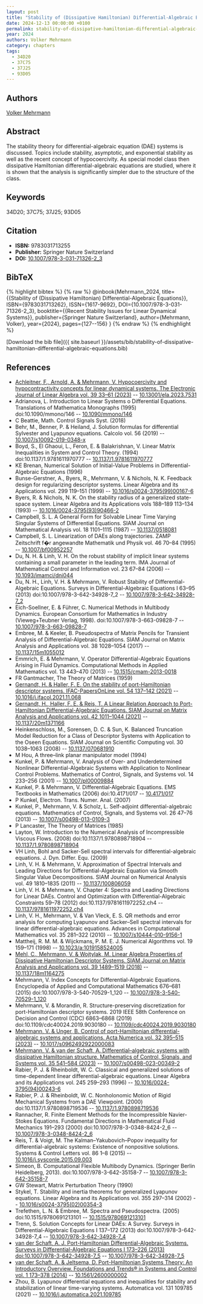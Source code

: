 ```yaml
---
layout: post
title: "Stability of (Dissipative Hamiltonian) Differential-Algebraic Equations"
date: 2024-12-13 00:00:00 +0100
permalink: stability-of-dissipative-hamiltonian-differential-algebraic-equations
year: 2024
authors: Volker Mehrmann
category: chapters
tags:
  - 34D20
  - 37C75
  - 37J25
  - 93D05
---
```

 
## Authors
[Volker Mehrmann](authors/volker-mehrmann)
 
## Abstract
The stability theory for differential-algebraic equation (DAE) systems is discussed. Topics include stability, asymptotic, and exponential stability as well as the recent concept of hypocoercivity. As special model class then dissipative Hamiltonian differential-algebraic equations are studied, where it is shown that the analysis is significantly simpler due to the structure of the class.
 
## Keywords
34D20; 37C75; 37J25; 93D05
 
## Citation
- **ISBN:** 9783031713255
- **Publisher:** Springer Nature Switzerland
- **DOI:** [10.1007/978-3-031-71326-2_3](https://doi.org/10.1007/978-3-031-71326-2_3)
 
## BibTeX
{% highlight bibtex %}
{% raw %}
@inbook{Mehrmann_2024,
  title={{Stability of (Dissipative Hamiltonian) Differential-Algebraic Equations}},
  ISBN={9783031713262},
  ISSN={1617-9692},
  DOI={10.1007/978-3-031-71326-2_3},
  booktitle={{Recent Stability Issues for Linear Dynamical Systems}},
  publisher={Springer Nature Switzerland},
  author={Mehrmann, Volker},
  year={2024},
  pages={127--156}
}
{% endraw %}
{% endhighlight %}
 
[Download the bib file]({{ site.baseurl }}/assets/bib/stability-of-dissipative-hamiltonian-differential-algebraic-equations.bib)
 
## References
- [Achleitner, F., Arnold, A. & Mehrmann, V. Hypocoercivity and hypocontractivity concepts for linear dynamical systems. The Electronic Journal of Linear Algebra vol. 39 33–61 (2023)](hypocoercivity-and-hypocontractivity-concepts-for-linear-dynamical-systems) -- [10.13001/ela.2023.7531](https://doi.org/10.13001/ela.2023.7531)
- Adrianova, L. Introduction to Linear Systems o                    Differential Equations. Translations of Mathematica                        Monographs (1995) doi:10.1090/mmono/146 -- [10.1090/mmono/146](https://doi.org/10.1090/mmono/146)
- C Beattie, Math. Control Signals Syst. (2018)
- Behr, M., Benner, P. & Heiland, J. Solution formulas for differential Sylvester and Lyapunov equations. Calcolo vol. 56 (2019) -- [10.1007/s10092-019-0348-x](https://doi.org/10.1007/s10092-019-0348-x)
- Boyd, S., El Ghaoui, L., Feron, E. & Balakrishnan, V. Linear Matrix Inequalities in System and Control Theory. (1994) doi:10.1137/1.9781611970777 -- [10.1137/1.9781611970777](https://doi.org/10.1137/1.9781611970777)
- KE Brenan, Numerical Solution of Initial-Value Problems in Differential-Algebraic Equations (1996)
- Bunse-Gerstner, A., Byers, R., Mehrmann, V. & Nichols, N. K. Feedback design for regularizing descriptor systems. Linear Algebra and its Applications vol. 299 119–151 (1999) -- [10.1016/s0024-3795(99)00167-6](https://doi.org/10.1016/s0024-3795(99)00167-6)
- Byers, R. & Nichols, N. K. On the stability radius of a generalized state-space system. Linear Algebra and its Applications vols 188–189 113–134 (1993) -- [10.1016/0024-3795(93)90466-2](https://doi.org/10.1016/0024-3795(93)90466-2)
- Campbell, S. L. A General Form for Solvable Linear Time Varying Singular Systems of Differential Equations. SIAM Journal on Mathematical Analysis vol. 18 1101–1115 (1987) -- [10.1137/0518081](https://doi.org/10.1137/0518081)
- Campbell, S. L. Linearization of DAEs along trajectories. ZAMP Zeitschrift f�r angewandte Mathematik und Physik vol. 46 70–84 (1995) -- [10.1007/bf00952257](https://doi.org/10.1007/bf00952257)
- Du, N. H. & Linh, V. H. On the robust stability of implicit linear systems containing a small parameter in the leading term. IMA Journal of Mathematical Control and Information vol. 23 67–84 (2006) -- [10.1093/imamci/dni044](https://doi.org/10.1093/imamci/dni044)
- Du, N. H., Linh, V. H. & Mehrmann, V. Robust Stability of Differential-Algebraic Equations. Surveys in Differential-Algebraic Equations I 63–95 (2013) doi:10.1007/978-3-642-34928-7_2 -- [10.1007/978-3-642-34928-7_2](https://doi.org/10.1007/978-3-642-34928-7_2)
- Eich-Soellner, E. & Führer, C. Numerical Methods in Multibody Dynamics. European Consortium for Mathematics in Industry (Vieweg+Teubner Verlag, 1998). doi:10.1007/978-3-663-09828-7 -- [10.1007/978-3-663-09828-7](https://doi.org/10.1007/978-3-663-09828-7)
- Embree, M. & Keeler, B. Pseudospectra of Matrix Pencils for Transient Analysis of Differential-Algebraic Equations. SIAM Journal on Matrix Analysis and Applications vol. 38 1028–1054 (2017) -- [10.1137/15m1055012](https://doi.org/10.1137/15m1055012)
- Emmrich, E. & Mehrmann, V. Operator Differential-Algebraic Equations Arising in Fluid Dynamics. Computational Methods in Applied Mathematics vol. 13 443–470 (2013) -- [10.1515/cmam-2013-0018](https://doi.org/10.1515/cmam-2013-0018)
- FR Gantmacher, The Theory of Matrices (1959)
- [Gernandt, H. & Haller, F. E. On the stability of port-Hamiltonian descriptor systems. IFAC-PapersOnLine vol. 54 137–142 (2021)](on-the-stability-of-port-hamiltonian-descriptor-systems) -- [10.1016/j.ifacol.2021.11.068](https://doi.org/10.1016/j.ifacol.2021.11.068)
- [Gernandt, H., Haller, F. E. & Reis, T. A Linear Relation Approach to Port-Hamiltonian Differential-Algebraic Equations. SIAM Journal on Matrix Analysis and Applications vol. 42 1011–1044 (2021)](a-linear-relation-approach-to-port-hamiltonian-differential-algebraic-equations) -- [10.1137/20m1371166](https://doi.org/10.1137/20m1371166)
- Heinkenschloss, M., Sorensen, D. C. & Sun, K. Balanced Truncation Model Reduction for a Class of Descriptor Systems with Application to the Oseen Equations. SIAM Journal on Scientific Computing vol. 30 1038–1063 (2008) -- [10.1137/070681910](https://doi.org/10.1137/070681910)
- M Hou, A three–link planar manipulator model (1994)
- Kunkel, P. & Mehrmann, V. Analysis of Over- and Underdetermined Nonlinear Differential-Algebraic Systems with Application to Nonlinear Control Problems. Mathematics of Control, Signals, and Systems vol. 14 233–256 (2001) -- [10.1007/pl00009884](https://doi.org/10.1007/pl00009884)
- Kunkel, P. & Mehrmann, V. Differential-Algebraic Equations. EMS Textbooks in Mathematics (2006) doi:10.4171/017 -- [10.4171/017](https://doi.org/10.4171/017)
- P Kunkel, Electron. Trans. Numer. Anal. (2007)
- Kunkel, P., Mehrmann, V. & Scholz, L. Self-adjoint differential-algebraic equations. Mathematics of Control, Signals, and Systems vol. 26 47–76 (2013) -- [10.1007/s00498-013-0109-3](https://doi.org/10.1007/s00498-013-0109-3)
- P Lancaster, The Theory of Matrices (1985)
- Layton, W. Introduction to the Numerical Analysis of Incompressible Viscous Flows. (2008) doi:10.1137/1.9780898718904 -- [10.1137/1.9780898718904](https://doi.org/10.1137/1.9780898718904)
- VH Linh, Bohl and Sacker-Sell spectral intervals for differential-algebraic equations. J. Dyn. Differ. Equ. (2009)
- Linh, V. H. & Mehrmann, V. Approximation of Spectral Intervals and Leading Directions for Differential-Algebraic Equation via Smooth Singular Value Decompositions. SIAM Journal on Numerical Analysis vol. 49 1810–1835 (2011) -- [10.1137/100806059](https://doi.org/10.1137/100806059)
- Linh, V. H. & Mehrmann, V. Chapter 4: Spectra and Leading Directions for Linear DAEs. Control and Optimization with Differential-Algebraic Constraints 59–78 (2012) doi:10.1137/9781611972252.ch4 -- [10.1137/9781611972252.ch4](https://doi.org/10.1137/9781611972252.ch4)
- Linh, V. H., Mehrmann, V. & Van Vleck, E. S. QR methods and error analysis for computing Lyapunov and Sacker–Sell spectral intervals for linear differential-algebraic equations. Advances in Computational Mathematics vol. 35 281–322 (2010) -- [10.1007/s10444-010-9156-1](https://doi.org/10.1007/s10444-010-9156-1)
- Mattheij, R. M. M. & Wijckmans, P. M. E. J. Numerical Algorithms vol. 19 159–171 (1998) -- [10.1023/a:1019158524005](https://doi.org/10.1023/a:1019158524005)
- [Mehl, C., Mehrmann, V. & Wojtylak, M. Linear Algebra Properties of Dissipative Hamiltonian Descriptor Systems. SIAM Journal on Matrix Analysis and Applications vol. 39 1489–1519 (2018)](linear-algebra-properties-of-dissipative-hamiltonian-descriptor-systems) -- [10.1137/18m1164275](https://doi.org/10.1137/18m1164275)
- Mehrmann, V. Index Concepts for Differential-Algebraic Equations. Encyclopedia of Applied and Computational Mathematics 676–681 (2015) doi:10.1007/978-3-540-70529-1_120 -- [10.1007/978-3-540-70529-1_120](https://doi.org/10.1007/978-3-540-70529-1_120)
- Mehrmann, V. & Morandin, R. Structure-preserving discretization for port-Hamiltonian descriptor systems. 2019 IEEE 58th Conference on Decision and Control (CDC) 6863–6868 (2019) doi:10.1109/cdc40024.2019.9030180 -- [10.1109/cdc40024.2019.9030180](https://doi.org/10.1109/cdc40024.2019.9030180)
- [Mehrmann, V. & Unger, B. Control of port-Hamiltonian differential-algebraic systems and applications. Acta Numerica vol. 32 395–515 (2023)](control-of-port-hamiltonian-differential-algebraic-systems-and-applications) -- [10.1017/s0962492922000083](https://doi.org/10.1017/s0962492922000083)
- [Mehrmann, V. & van der Schaft, A. Differential–algebraic systems with dissipative Hamiltonian structure. Mathematics of Control, Signals, and Systems vol. 35 541–584 (2023)](differential-algebraic-systems-with-dissipative-hamiltonian-structure) -- [10.1007/s00498-023-00349-2](https://doi.org/10.1007/s00498-023-00349-2)
- Rabier, P. J. & Rheinboldt, W. C. Classical and generalized solutions of time-dependent linear differential-algebraic equations. Linear Algebra and its Applications vol. 245 259–293 (1996) -- [10.1016/0024-3795(94)00243-6](https://doi.org/10.1016/0024-3795(94)00243-6)
- Rabier, P. J. & Rheinboldt, W. C. Nonholonomic Motion of Rigid Mechanical Systems from a DAE Viewpoint. (2000) doi:10.1137/1.9780898719536 -- [10.1137/1.9780898719536](https://doi.org/10.1137/1.9780898719536)
- Rannacher, R. Finite Element Methods for the Incompressible Navier-Stokes Equations. Fundamental Directions in Mathematical Fluid Mechanics 191–293 (2000) doi:10.1007/978-3-0348-8424-2_6 -- [10.1007/978-3-0348-8424-2_6](https://doi.org/10.1007/978-3-0348-8424-2_6)
- Reis, T. & Voigt, M. The Kalman–Yakubovich–Popov inequality for differential-algebraic systems: Existence of nonpositive solutions. Systems &amp; Control Letters vol. 86 1–8 (2015) -- [10.1016/j.sysconle.2015.09.003](https://doi.org/10.1016/j.sysconle.2015.09.003)
- Simeon, B. Computational Flexible Multibody Dynamics. (Springer Berlin Heidelberg, 2013). doi:10.1007/978-3-642-35158-7 -- [10.1007/978-3-642-35158-7](https://doi.org/10.1007/978-3-642-35158-7)
- GW Stewart, Matrix Perturbation Theory (1990)
- Stykel, T. Stability and inertia theorems for generalized Lyapunov equations. Linear Algebra and its Applications vol. 355 297–314 (2002) -- [10.1016/s0024-3795(02)00354-3](https://doi.org/10.1016/s0024-3795(02)00354-3)
- Trefethen, L. N. & Embree, M. Spectra and Pseudospectra. (2005) doi:10.1515/9780691213101 -- [10.1515/9780691213101](https://doi.org/10.1515/9780691213101)
- Trenn, S. Solution Concepts for Linear DAEs: A Survey. Surveys in Differential-Algebraic Equations I 137–172 (2013) doi:10.1007/978-3-642-34928-7_4 -- [10.1007/978-3-642-34928-7_4](https://doi.org/10.1007/978-3-642-34928-7_4)
- [van der Schaft, A. J. Port-Hamiltonian Differential-Algebraic Systems. Surveys in Differential-Algebraic Equations I 173–226 (2013) doi:10.1007/978-3-642-34928-7_5](port-hamiltonian-differential-algebraic-systems) -- [10.1007/978-3-642-34928-7_5](https://doi.org/10.1007/978-3-642-34928-7_5)
- [van der Schaft, A. & Jeltsema, D. Port-Hamiltonian Systems Theory: An Introductory Overview. Foundations and Trends® in Systems and Control vol. 1 173–378 (2014)](port-hamiltonian-systems-theory-an-introductory-overview) -- [10.1561/2600000002](https://doi.org/10.1561/2600000002)
- Zhou, B. Lyapunov differential equations and inequalities for stability and stabilization of linear time-varying systems. Automatica vol. 131 109785 (2021) -- [10.1016/j.automatica.2021.109785](https://doi.org/10.1016/j.automatica.2021.109785)

